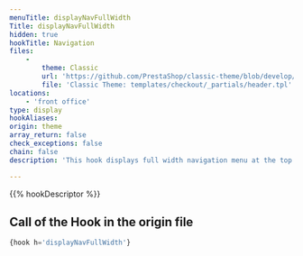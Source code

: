 ```yaml
---
menuTitle: displayNavFullWidth
Title: displayNavFullWidth
hidden: true
hookTitle: Navigation
files:
    -
        theme: Classic
        url: 'https://github.com/PrestaShop/classic-theme/blob/develop/templates/checkout/_partials/header.tpl'
        file: 'Classic Theme: templates/checkout/_partials/header.tpl'
locations:
    - 'front office'
type: display
hookAliases: 
origin: theme
array_return: false
check_exceptions: false
chain: false
description: 'This hook displays full width navigation menu at the top of your pages'

---
```


{{% hookDescriptor %}}

## Call of the Hook in the origin file

```php
{hook h='displayNavFullWidth'}
```
